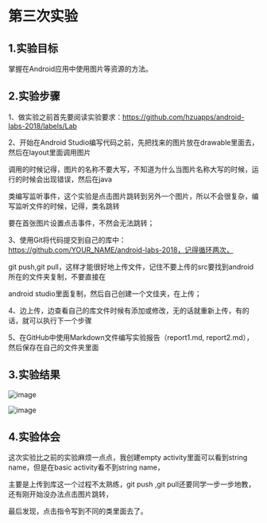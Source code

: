 # 第三次实验

## 1.实验目标
掌握在Android应用中使用图片等资源的方法。

## 2.实验步骤
1、做实验之前首先要阅读实验要求：https://github.com/hzuapps/android-labs-2018/labels/Lab


2、开始在Android Studio编写代码之前，先把找来的图片放在drawable里面去，然后在layout里面调用图片


调用的时候记得，图片的名称不要大写，不知道为什么当图片名称大写的时候，运行的时候会出现错误，然后在java


类编写监听事件，这个实验是点击图片跳转到另外一个图片，所以不会很复杂，编写监听文件的时候，记得，类名跳转


要在首张图片设置点击事件，不然会无法跳转；

 
 3、使用Git将代码提交到自己的库中：https://github.com/YOUR_NAME/android-labs-2018，记得循环两次，
 
 
 git push,git pull，这样才能很好地上传文件，记住不要上传的src要找到android所在的文件夹复制，不要直接在
 
 
 android studio里面复制，然后自己创建一个文佳夹，在上传；
 

 4、边上传，边查看自己的库文件时候有添加或修改，无的话就重新上传，有的话，就可以执行下一个步骤
 
 
 5、在GitHub中使用Markdown文件编写实验报告（report1.md, report2.md），然后保存在自己的文件夹里面
 
 

## 3.实验结果

![image](https://github.com/hwp001/android-labs-2018/blob/master/soft1614080902429/main2/%E5%AE%9E%E9%AA%8C%E4%B8%89%E6%88%AA%E5%9B%BE/43696624438392660.png)

![image](https://github.com/hwp001/android-labs-2018/blob/master/soft1614080902429/main2/%E5%AE%9E%E9%AA%8C%E4%B8%89%E6%88%AA%E5%9B%BE/718966638988301610.jpg)

## 4.实验体会
这次实验比之前的实验麻烦一点点，我创建empty activity里面可以看到string name，但是在basic activity看不到string name，

主要是上传到库这一个过程不太熟练，git push ,git pull还要同学一步一步地教，还有刚开始没办法点击图片跳转，

最后发现，点击指令写到不同的类里面去了。
